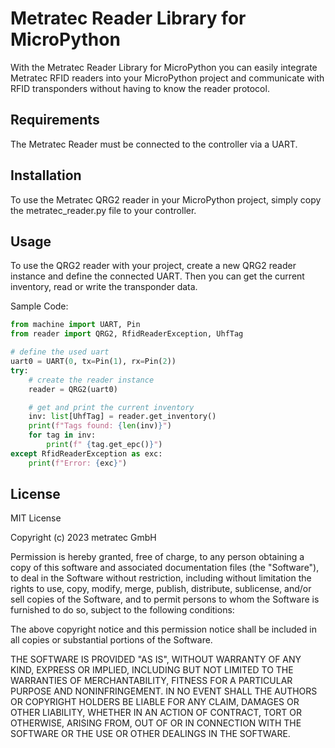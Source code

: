 # Metratec Reader Library for MicroPython

With the Metratec Reader Library for MicroPython you can easily integrate Metratec RFID readers into your MicroPython project and communicate with RFID transponders without having to know the reader protocol.

## Requirements

The Metratec Reader must be connected to the controller via a UART.

## Installation

To use the Metratec QRG2 reader in your MicroPython project, simply copy the metratec_reader.py file to your controller.

## Usage

To use the QRG2 reader with your project, create a new QRG2 reader instance and define the connected UART. Then you can get the current inventory, read or write the transponder data.

Sample Code:

```python
from machine import UART, Pin
from reader import QRG2, RfidReaderException, UhfTag

# define the used uart
uart0 = UART(0, tx=Pin(1), rx=Pin(2))
try:
    # create the reader instance
    reader = QRG2(uart0)

    # get and print the current inventory
    inv: list[UhfTag] = reader.get_inventory()
    print(f"Tags found: {len(inv)}")
    for tag in inv:
        print(f" {tag.get_epc()}")
except RfidReaderException as exc:
    print(f"Error: {exc}")
```

## License

MIT License

Copyright (c) 2023 metratec GmbH

Permission is hereby granted, free of charge, to any person obtaining a copy
of this software and associated documentation files (the "Software"), to deal
in the Software without restriction, including without limitation the rights
to use, copy, modify, merge, publish, distribute, sublicense, and/or sell
copies of the Software, and to permit persons to whom the Software is
furnished to do so, subject to the following conditions:

The above copyright notice and this permission notice shall be included in all
copies or substantial portions of the Software.

THE SOFTWARE IS PROVIDED "AS IS", WITHOUT WARRANTY OF ANY KIND, EXPRESS OR
IMPLIED, INCLUDING BUT NOT LIMITED TO THE WARRANTIES OF MERCHANTABILITY,
FITNESS FOR A PARTICULAR PURPOSE AND NONINFRINGEMENT. IN NO EVENT SHALL THE
AUTHORS OR COPYRIGHT HOLDERS BE LIABLE FOR ANY CLAIM, DAMAGES OR OTHER
LIABILITY, WHETHER IN AN ACTION OF CONTRACT, TORT OR OTHERWISE, ARISING FROM,
OUT OF OR IN CONNECTION WITH THE SOFTWARE OR THE USE OR OTHER DEALINGS IN THE
SOFTWARE.
